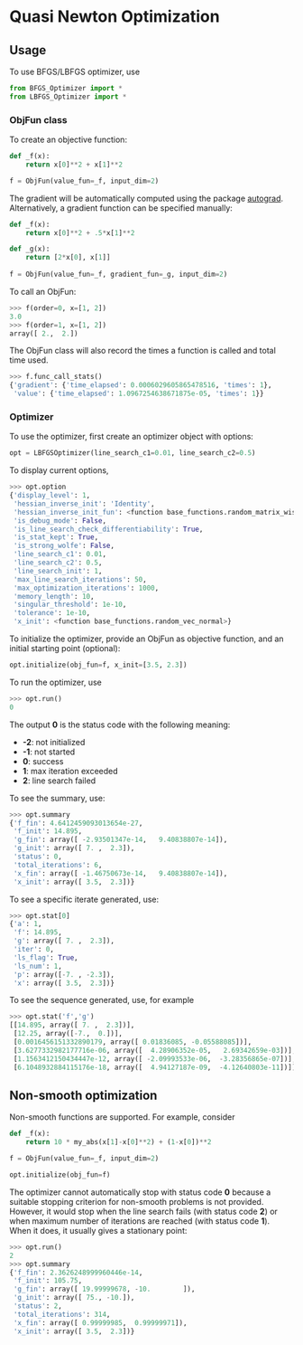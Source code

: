# Quasi Newton Optimization 

## Usage

To use BFGS/LBFGS optimizer, use
```python
from BFGS_Optimizer import *
from LBFGS_Optimizer import *
```

### ObjFun class
To create an objective function: 
```python
def _f(x):
    return x[0]**2 + x[1]**2

f = ObjFun(value_fun=_f, input_dim=2)
```
The gradient will be automatically computed using the package [autograd](https://github.com/HIPS/autograd). Alternatively, a gradient function can be specified manually:

```python
def _f(x):
    return x[0]**2 + .5*x[1]**2

def _g(x):
    return [2*x[0], x[1]]
    
f = ObjFun(value_fun=_f, gradient_fun=_g, input_dim=2)
```

To call an ObjFun:
```python
>>> f(order=0, x=[1, 2])
3.0
>>> f(order=1, x=[1, 2])
array([ 2.,  2.])
```

The ObjFun class will also record the times a function is called and total time used.
```python
>>> f.func_call_stats()
{'gradient': {'time_elapsed': 0.0006029605865478516, 'times': 1},
 'value': {'time_elapsed': 1.0967254638671875e-05, 'times': 1}}
```

### Optimizer
To use the optimizer, first create an optimizer object with options:
```python
opt = LBFGSOptimizer(line_search_c1=0.01, line_search_c2=0.5)
```
To display current options,
```python
>>> opt.option
{'display_level': 1,
 'hessian_inverse_init': 'Identity',
 'hessian_inverse_init_fun': <function base_functions.random_matrix_wishart>,
 'is_debug_mode': False,
 'is_line_search_check_differentiability': True,
 'is_stat_kept': True,
 'is_strong_wolfe': False,
 'line_search_c1': 0.01,
 'line_search_c2': 0.5,
 'line_search_init': 1,
 'max_line_search_iterations': 50,
 'max_optimization_iterations': 1000,
 'memory_length': 10,
 'singular_threshold': 1e-10,
 'tolerance': 1e-10,
 'x_init': <function base_functions.random_vec_normal>}
```

To initialize the optimizer, provide an ObjFun as objective function, and an initial starting point (optional):
```python
opt.initialize(obj_fun=f, x_init=[3.5, 2.3])
```

To run the optimizer, use
```python
>>> opt.run()
0
```
The output **0** is the status code with the following meaning:
-  **-2**: not initialized
-  **-1**: not started
-  **0**: success
-  **1**: max iteration exceeded
-  **2**:  line search failed

To see the summary, use:
```python
>>> opt.summary
{'f_fin': 4.6412459093013654e-27,
 'f_init': 14.895,
 'g_fin': array([ -2.93501347e-14,   9.40838807e-14]),
 'g_init': array([ 7. ,  2.3]),
 'status': 0,
 'total_iterations': 6,
 'x_fin': array([ -1.46750673e-14,   9.40838807e-14]),
 'x_init': array([ 3.5,  2.3])}
```

To see a specific iterate generated, use:
```python
>>> opt.stat[0]
{'a': 1,
 'f': 14.895,
 'g': array([ 7. ,  2.3]),
 'iter': 0,
 'ls_flag': True,
 'ls_num': 1,
 'p': array([-7. , -2.3]),
 'x': array([ 3.5,  2.3])}
```
To see the sequence generated, use, for example
```python
>>> opt.stat('f','g')
[[14.895, array([ 7. ,  2.3])],
 [12.25, array([-7.,  0.])],
 [0.0016456151332890179, array([ 0.01836085, -0.05588085])],
 [3.6277332982177716e-06, array([  4.28906352e-05,   2.69342659e-03])],
 [1.1563412150434447e-12, array([ -2.09993533e-06,  -3.28356865e-07])],
 [6.1048932884115176e-18, array([  4.94127187e-09,  -4.12640803e-11])]]
```

## Non-smooth optimization

Non-smooth functions are supported. For example, consider
```python
def _f(x):
    return 10 * my_abs(x[1]-x[0]**2) + (1-x[0])**2

f = ObjFun(value_fun=_f, input_dim=2)

opt.initialize(obj_fun=f)
```

The optimizer cannot automatically stop with status code **0** because a suitable stopping criterion for non-smooth problems is not provided. However, it would stop when the line search fails (with status code **2**) or when maximum number of iterations are reached (with status code **1**). When it does, it usually gives a stationary point:
```python
>>> opt.run()
2
>>> opt.summary
{'f_fin': 2.3626248999960446e-14,
 'f_init': 105.75,
 'g_fin': array([ 19.99999678, -10.        ]),
 'g_init': array([ 75., -10.]),
 'status': 2,
 'total_iterations': 314,
 'x_fin': array([ 0.99999985,  0.99999971]),
 'x_init': array([ 3.5,  2.3])}
```

